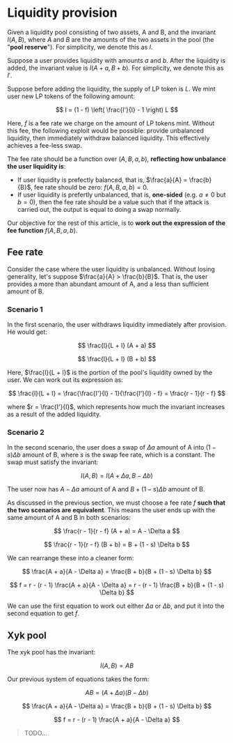 # Liquidity provision

Given a liquidity pool consisting of two assets, A and B, and the invariant $I(A, B)$, where $A$ and $B$ are the amounts of the two assets in the pool (the "**pool reserve**"). For simplicity, we denote this as $I$.

Suppose a user provides liquidity with amounts $a$ and $b$. After the liquidity is added, the invariant value is $I(A + a, B + b)$. For simplicity, we denote this as $I'$.

Suppose before adding the liquidity, the supply of LP token is $L$. We mint user new LP tokens of the following amount:

$$
l = (1 - f) \left( \frac{I'}{I} - 1 \right) L
$$

Here, $f$ is a fee rate we charge on the amount of LP tokens mint. Without this fee, the following exploit would be possible: provide unbalanced liquidity, then immediately withdraw balanced liquidity. This effectively achieves a fee-less swap.

The fee rate should be a function over $(A, B, a, b)$, **reflecting how unbalance the user liquidity is**:

- If user liquidity is prefectly balanced, that is, $\frac{a}{A} = \frac{b}{B}$, fee rate should be zero: $f(A, B, a ,b) = 0$.
- If user liquidity is prefertly unbalanced, that is, **one-sided** (e.g. $a \ne 0$ but $b = 0$), then the fee rate should be a value such that if the attack is carried out, the output is equal to doing a swap normally.

Our objective for the rest of this article, is to **work out the expression of the fee function** $f(A, B, a, b)$.

## Fee rate

Consider the case where the user liquidity is unbalanced. Without losing generality, let's suppose $\frac{a}{A} > \frac{b}{B}$. That is, the user provides a more than abundant amount of A, and a less than sufficient amount of B.

### Scenario 1

In the first scenario, the user withdraws liquidity immediately after provision. He would get:

$$
\frac{l}{L + l} (A + a)
$$

$$
\frac{l}{L + l} (B + b)
$$

Here, $\frac{l}{L + l}$ is the portion of the pool's liquidity owned by the user. We can work out its expression as:

$$
\frac{l}{L + l} = \frac{\frac{I'}{I} - 1}{\frac{I'}{I} - f} = \frac{r - 1}{r - f}
$$

where $r = \frac{I'}{I}$, which represents how much the invariant increases as a result of the added liquidity.

### Scenario 2

In the second scenario, the user does a swap of $\Delta a$ amount of A into $(1 - s) \Delta b$ amount of B, where $s$ is the swap fee rate, which is a constant. The swap must satisfy the invariant:

$$
I(A, B) = I(A + \Delta a, B - \Delta b)
$$

The user now has $A - \Delta a$ amount of A and $B + (1 - s) \Delta b$ amount of B.

As discussed in the previous section, we must choose a fee rate $f$ **such that the two scenarios are equivalent**. This means the user ends up with the same amount of A and B in both scenarios:

$$
\frac{r - 1}{r - f} (A + a) = A - \Delta a
$$

$$
\frac{r - 1}{r - f} (B + b) = B + (1 - s) \Delta b
$$

We can rearrange these into a cleaner form:

$$
\frac{A + a}{A - \Delta a} = \frac{B + b}{B + (1 - s) \Delta b}
$$

$$
f = r - (r - 1) \frac{A + a}{A - \Delta a} = r - (r - 1) \frac{B + b}{B + (1 - s) \Delta b}
$$

We can use the first equation to work out either $\Delta a$ or $\Delta b$, and put it into the second equation to get $f$.

## Xyk pool

The xyk pool has the invariant:

$$
I(A, B) = A B
$$

Our previous system of equations takes the form:

$$
A B = (A + \Delta a) (B - \Delta b)
$$

$$
\frac{A + a}{A - \Delta a} = \frac{B + b}{B + (1 - s) \Delta b}
$$

$$
f = r - (r - 1) \frac{A + a}{A - \Delta a}
$$

> TODO...
